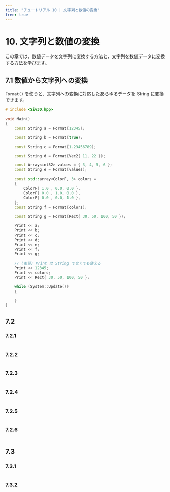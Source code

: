 ```yaml
---
title: "チュートリアル 10 | 文字列と数値の変換"
free: true
---
```


# 10. 文字列と数値の変換
この章では、数値データを文字列に変換する方法と、文字列を数値データに変換する方法を学びます。

## 7.1 数値から文字列への変換
`Format()` を使うと、文字列への変換に対応したあらゆるデータを String に変換できます。

```cpp
# include <Siv3D.hpp>

void Main()
{
	const String a = Format(12345);

	const String b = Format(true);

	const String c = Format(1.23456789);

	const String d = Format(Vec2{ 11, 22 });

	const Array<int32> values = { 3, 4, 5, 6 };
	const String e = Format(values);

	const std::array<ColorF, 3> colors =
	{
		ColorF{ 1.0 , 0.0, 0.0 },
		ColorF{ 0.0 , 1.0, 0.0 },
		ColorF{ 0.0 , 0.0, 1.0 },
	};
	const String f = Format(colors);

	const String g = Format(Rect{ 30, 50, 100, 50 });

	Print << a;
	Print << b;
	Print << c;
	Print << d;
	Print << e;
	Print << f;
	Print << g;

	// (復習) Print は String でなくても使える
	Print << 12345;
	Print << colors;
	Print << Rect{ 30, 50, 100, 50 };

	while (System::Update())
	{

	}
}
```


## 7.2


### 7.2.1


```cpp

```


### 7.2.2


```cpp

```


### 7.2.3


```cpp

```


### 7.2.4


```cpp

```


### 7.2.5


```cpp

```


### 7.2.6


```cpp

```


## 7.3


### 7.3.1


```cpp

```


### 7.3.2


```cpp

```
